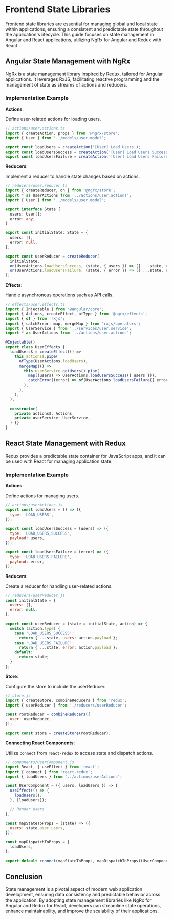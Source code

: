 # Frontend State Libraries

Frontend state libraries are essential for managing global and local state within applications, ensuring a consistent and predictable state throughout the application's lifecycle. This guide focuses on state management in Angular and React applications, utilizing NgRx for Angular and Redux with React.

## Angular State Management with NgRx

NgRx is a state management library inspired by Redux, tailored for Angular applications. It leverages RxJS, facilitating reactive programming and the management of state as streams of actions and reducers.

### Implementation Example

**Actions**:

Define user-related actions for loading users.

```typescript
// actions/user.actions.ts
import { createAction, props } from '@ngrx/store';
import { User } from '../models/user.model';

export const loadUsers = createAction('[User] Load Users');
export const loadUsersSuccess = createAction('[User] Load Users Success', props<{ users: User[] }>());
export const loadUsersFailure = createAction('[User] Load Users Failure', props<{ error: any }>());
```

**Reducers**:

Implement a reducer to handle state changes based on actions.

```typescript
// reducers/user.reducer.ts
import { createReducer, on } from '@ngrx/store';
import * as UserActions from '../actions/user.actions';
import { User } from '../models/user.model';

export interface State {
  users: User[];
  error: any;
}

export const initialState: State = {
  users: [],
  error: null,
};

export const userReducer = createReducer(
  initialState,
  on(UserActions.loadUsersSuccess, (state, { users }) => ({ ...state, users })),
  on(UserActions.loadUsersFailure, (state, { error }) => ({ ...state, error })),
);
```

**Effects**:

Handle asynchronous operations such as API calls.

```typescript
// effects/user.effects.ts
import { Injectable } from '@angular/core';
import { Actions, createEffect, ofType } from '@ngrx/effects';
import { of } from 'rxjs';
import { catchError, map, mergeMap } from 'rxjs/operators';
import { UserService } from '../services/user.service';
import * as UserActions from '../actions/user.actions';

@Injectable()
export class UserEffects {
  loadUsers$ = createEffect(() =>
    this.actions$.pipe(
      ofType(UserActions.loadUsers),
      mergeMap(() =>
        this.userService.getUsers().pipe(
          map((users) => UserActions.loadUsersSuccess({ users })),
          catchError((error) => of(UserActions.loadUsersFailure({ error }))),
        ),
      ),
    ),
  );

  constructor(
    private actions$: Actions,
    private userService: UserService,
  ) {}
}
```

## React State Management with Redux

Redux provides a predictable state container for JavaScript apps, and it can be used with React for managing application state.

### Implementation Example

**Actions**:

Define actions for managing users.

```javascript
// actions/userActions.js
export const loadUsers = () => ({
  type: 'LOAD_USERS',
});

export const loadUsersSuccess = (users) => ({
  type: 'LOAD_USERS_SUCCESS',
  payload: users,
});

export const loadUsersFailure = (error) => ({
  type: 'LOAD_USERS_FAILURE',
  payload: error,
});
```

**Reducers**:

Create a reducer for handling user-related actions.

```javascript
// reducers/userReducer.js
const initialState = {
  users: [],
  error: null,
};

export const userReducer = (state = initialState, action) => {
  switch (action.type) {
    case 'LOAD_USERS_SUCCESS':
      return { ...state, users: action.payload };
    case 'LOAD_USERS_FAILURE':
      return { ...state, error: action.payload };
    default:
      return state;
  }
};
```

**Store**:

Configure the store to include the userReducer.

```javascript
// store.js
import { createStore, combineReducers } from 'redux';
import { userReducer } from './reducers/userReducer';

const rootReducer = combineReducers({
  user: userReducer,
});

export const store = createStore(rootReducer);
```

**Connecting React Components**:

Utilize `connect` from `react-redux` to access state and dispatch actions.

```javascript
// components/UserComponent.js
import React, { useEffect } from 'react';
import { connect } from 'react-redux';
import { loadUsers } from '../actions/userActions';

const UserComponent = ({ users, loadUsers }) => {
  useEffect(() => {
    loadUsers();
  }, [loadUsers]);

  // Render users
};

const mapStateToProps = (state) => ({
  users: state.user.users,
});

const mapDispatchToProps = {
  loadUsers,
};

export default connect(mapStateToProps, mapDispatchToProps)(UserComponent);
```

## Conclusion

State management is a pivotal aspect of modern web application development, ensuring data consistency and predictable behavior across the application. By adopting state management libraries like NgRx for Angular and Redux for React, developers can streamline state operations, enhance maintainability, and improve the scalability of their applications.
